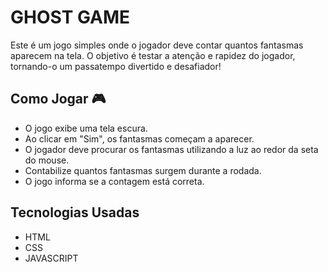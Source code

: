 # GHOST GAME

Este é um jogo simples onde o jogador deve contar quantos fantasmas aparecem na tela. O objetivo é testar a atenção e rapidez do jogador, tornando-o um passatempo divertido e desafiador!

## Como Jogar 🎮
- O jogo exibe uma tela escura.
- Ao clicar em "Sim", os fantasmas começam a aparecer.
- O jogador deve procurar os fantasmas utilizando a luz ao redor da seta do mouse.
- Contabilize quantos fantasmas surgem durante a rodada.
- O jogo informa se a contagem está correta.

## Tecnologias Usadas
- HTML
- CSS
- JAVASCRIPT
